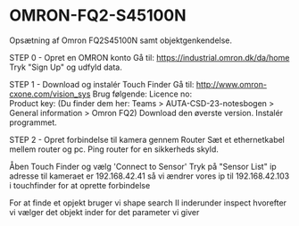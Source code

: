 # OMRON-FQ2-S45100N
Opsætning af Omron FQ2S45100N samt objektgenkendelse.

STEP 0 - Opret en OMRON konto
Gå til: https://industrial.omron.dk/da/home
Tryk "Sign Up" og udfyld data.

STEP 1 - Download og instalér Touch Finder
Gå til: http://www.omron-cxone.com/vision_sys 
Brug følgende:
  Licence no:  
  Product key: 
  (Du finder dem her: Teams > AUTA-CSD-23-notesbogen > General information > Omron FQ2)
Download den øverste version.
Instalér programmet.

STEP 2 - Opret forbindelse til kamera gennem Router
Sæt et ethernetkabel mellem router og pc.
Ping router for en sikkerheds skyld.

Åben Touch Finder og vælg 'Connect to Sensor'
Tryk på "Sensor List"
ip adresse til kameraet er 192.168.42.41
så vi ændrer vores ip til 192.168.42.103 i touchfinder for at oprette forbindelse

For at finde et opjekt bruger vi shape search II inderunder inspect
hvorefter vi vælger det objekt inder for det parameter vi giver
